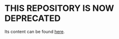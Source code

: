 # THIS REPOSITORY IS NOW DEPRECATED
Its content can be found [here](http://prepwork.appacademy.io/coding-test-1/practice-problems).
